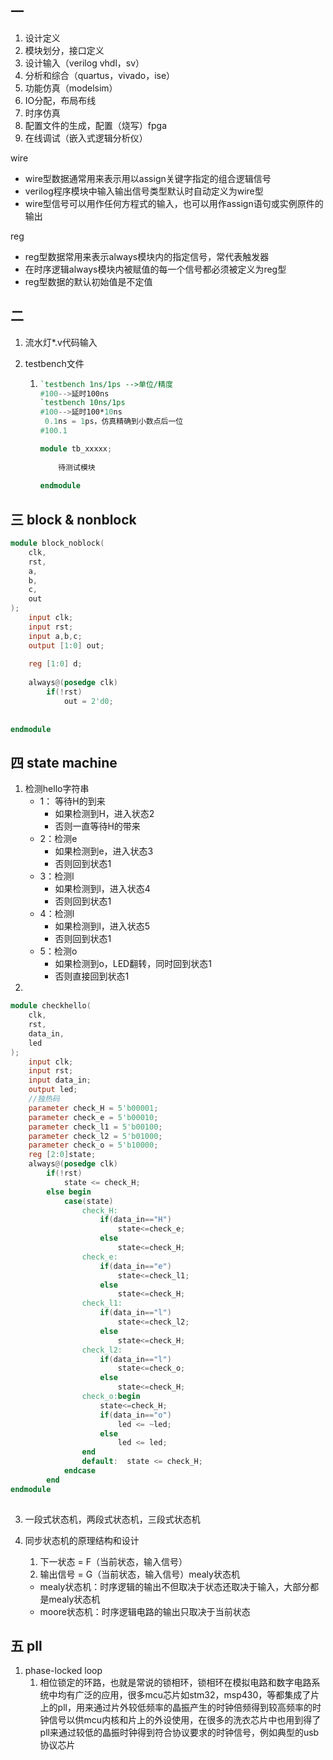 ## 一

1. 设计定义
2. 模块划分，接口定义
3. 设计输入（verilog vhdl，sv）
4. 分析和综合（quartus，vivado，ise）
5. 功能仿真（modelsim）
6. IO分配，布局布线
7. 时序仿真
8. 配置文件的生成，配置（烧写）fpga
9. 在线调试（嵌入式逻辑分析仪）

wire

- wire型数据通常用来表示用以assign关键字指定的组合逻辑信号
- verilog程序模块中输入输出信号类型默认时自动定义为wire型
- wire型信号可以用作任何方程式的输入，也可以用作assign语句或实例原件的输出

reg

- reg型数据常用来表示always模块内的指定信号，常代表触发器
- 在时序逻辑always模块内被赋值的每一个信号都必须被定义为reg型
- reg型数据的默认初始值是不定值

## 二

1. 流水灯*.v代码输入

2. testbench文件

   1. ```verilog
      `testbench 1ns/1ps -->单位/精度
      #100-->延时100ns
      `testbench 10ns/1ps
      #100-->延时100*10ns
       0.1ns = 1ps，仿真精确到小数点后一位
      #100.1
      
      module tb_xxxxx;
          
          待测试模块
          
      endmodule  
      ```

## 三 block & nonblock

```verilog
module block_noblock(
    clk, 
    rst, 
    a,
    b,
    c,
    out
);
    input clk;
    input rst;
    input a,b,c;
    output [1:0] out;
    
    reg [1:0] d;
    
    always@(posedge clk)
        if(!rst)
            out = 2'd0;
    	
    
endmodule
```

## 四 state machine

1. 检测hello字符串
   - 1： 等待H的到来
     - 如果检测到H，进入状态2
     - 否则一直等待H的带来
   - 2：检测e
     - 如果检测到e，进入状态3
     - 否则回到状态1
   - 3：检测l
     - 如果检测到l，进入状态4
     - 否则回到状态1
   - 4：检测l
     - 如果检测到l，进入状态5
     - 否则回到状态1
   - 5：检测o
     - 如果检测到o，LED翻转，同时回到状态1
     - 否则直接回到状态1
2. 

```verilog
module checkhello(
	clk,
    rst,
    data_in,
    led
);
    input clk;
    input rst;
    input data_in;
    output led;
    //独热码
    parameter check_H = 5'b00001;
    parameter check_e = 5'b00010;
    parameter check_l1 = 5'b00100;
    parameter check_l2 = 5'b01000;
    parameter check_o = 5'b10000;
    reg [2:0]state;
    always@(posedge clk)
        if(!rst)
            state <= check_H;
    	else begin
            case(state)
                check_H:
                    if(data_in=="H") 
                    	state<=check_e;
                	else 
                        state<=check_H;
                check_e:
                    if(data_in=="e") 
                    	state<=check_l1;
                	else 
                        state<=check_H;
                check_l1:
                    if(data_in=="l") 
                    	state<=check_l2;
                	else 
                        state<=check_H;
                check_l2:
                    if(data_in=="l") 
                    	state<=check_o;
                	else 
                        state<=check_H;
                check_o:begin
                    state<=check_H;
                    if(data_in=="o")
                        led <= ~led;
                	else 
                        led <= led;
                end
                default:  state <= check_H;
            endcase 
        end
endmodule  
    
```

3. 一段式状态机，两段式状态机，三段式状态机


4. 同步状态机的原理结构和设计

   1. 下一状态 = F（当前状态，输入信号）
   2. 输出信号 = G（当前状态，输入信号）mealy状态机

   - mealy状态机：时序逻辑的输出不但取决于状态还取决于输入，大部分都是mealy状态机
   - moore状态机：时序逻辑电路的输出只取决于当前状态

## 五 pll

1. phase-locked loop
   1. 相位锁定的环路，也就是常说的锁相环，锁相环在模拟电路和数字电路系统中均有广泛的应用，很多mcu芯片如stm32，msp430，等都集成了片上的pll，用来通过片外较低频率的晶振产生的时钟倍频得到较高频率的时钟信号以供mcu内核和片上的外设使用，在很多的洗衣芯片中也用到得了pll来通过较低的晶振时钟得到符合协议要求的时钟信号，例如典型的usb协议芯片

